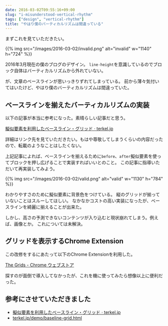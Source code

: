 ```yaml
---
date: 2016-03-02T09:55:16+09:00
slug: "i-misunderstood-vertical-rhythm"
tags: ["design", "vertical-rhythm"]
title: "やはり僕のバーティカルリズムは間違っている"
---
```


まずこれを見ていただきたい。

{{% img src="/images/2016-03-02/invalid.png" alt="invalid" w="1140" h="724" %}}

2016年3月現在の僕のブログのデザイン。
`line-height`を意識しているのでブロック自体はバーティカルリズムから外れていない。

が、文章のベースラインが思いっきりずれてしまっている。
前から薄々気付いてはいたけど、やはり僕のバーティカルリズムは間違っていた。

## ベースラインを揃えたバーティカルリズムの実装

以下の記事が本当に参考になった。素晴らしい記事だと思う。

[擬似要素を利用したベースライン・グリッド · terkel.jp](http://terkel.jp/archives/2014/11/baseline-grid-pseudo-elements/)

詳細はリンク先を見ていただきたい。もはや尊敬してしまうくらいの内容だったので、転載のようなことはしたくない。

上記記事によれば、ベースラインを揃えるために`before`、`after`擬似要素を使ってブロックを押し広げることで実装すればいいとのこと。
この記事に指導いただいて再実装してみよう。

{{% img src="/images/2016-03-02/valid.png" alt="valid" w="1130" h="784" %}}

わかりやすさのために擬似要素に背景色をつけている。
縦のグリッドが揃っていないことはスルーしてほしい。
なかなかコストの高い実装になったが、ベースラインを綺麗に揃えることが出来た。

しかし、高さの予測できないコンテンツが入り込むと現状崩れてしまう。例えば、画像とか。
これについては未解決。

## グリッドを表示するChrome Extension

この改修をするにあたって以下のChrome Extensionを利用した。

[The Grids - Chrome ウェブストア](https://chrome.google.com/webstore/detail/the-grids/jgfgflhpelebngbkojdfjjekjnkgdcag)

探すのが面倒で導入してなかったが、これを機に使ってみたら想像以上に便利だった。

## 参考にさせていただきました

* [擬似要素を利用したベースライン・グリッド · terkel.jp](http://terkel.jp/archives/2014/11/baseline-grid-pseudo-elements/)
* [terkel.jp/demo/baseline-grid.html](http://terkel.jp/demo/baseline-grid.html)

